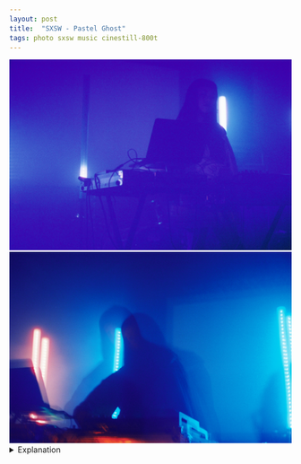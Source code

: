 ```yaml
---
layout: post
title:  "SXSW - Pastel Ghost"
tags: photo sxsw music cinestill-800t
---
```


<div class="grid two">
    <img src="/assets/images/2022-03/SXSW-2022/SXSW-2022-film-Pastel-Ghost-1.jpg" alt="Pastel Ghost">
    <img src="/assets/images/2022-03/SXSW-2022/SXSW-2022-film-Pastel-Ghost-2.jpg" alt="Pastel Ghost">
</div>

<details>
    <summary>Explanation</summary>

    tl;dr: f/1.7, 1/8 + bulb (2-4s), CineStill 800T, 50mm. I prefer the film pictures over the digital ones.<br><br>

    Thursday was a bit of a weird night. I started the night later than intended because I had a headache in the afternoon and wasn't prepared to go downtown and listen to loud music with a headache. After a nap and some food and water, the headache subsided and I decided to go down late and catch what I could. Originally, my schedule had me trying to see Sinead O'Brien, but I think because Wet Leg was playing right after, the venue was completely packed and I ended up skipping that and going to see Bad Bad Hats at an off time instead. This further lead me to seeing Pastel Ghost on Thursday, which wasn't really part of what I had originally scheduled. It also allowed me to see Pastel Ghost again on Friday at a different venue. With that said, the scheduling ended gave me a good set of images to look at and talk about.<br><br>

    While I took 7 images of Pastel Ghost on Thursday of varying levels of personal satisfaction, honestly I ended up quite happy with all of them, I only really want to talk about 2 of them. I'll also talk about a couple of the non-film images I took on Friday as a point of comparison.<br><br>

    Before talking about the images, let's talk about Pastel Ghost and her music. Pastel Ghost, in some ways like Haru Nemuri, makes music that's a bit hard to explain. Her Spotify includes one word, dreamrave, which while descriptive is also not useful if you're not sure what it means. To me, her music is a combination of two main things. One is a strong rhythmic electronic beat and the other is her almost ephemeral voice. I'm not going to lie and say I can fully understand what she's singing, and honestly I'm not entirely convinced that understanding her lyrics are the point. Instead her vocals serve as a counterpoint to the heavier and generally more domineering electronic beats. As a show, she navigates a laptop, synths, and other effects processors while singing and running a light show that is at times entrancing and hypnotic.<br><br>

    Now to the pictures. The venue Pastel Ghost played at on Thursday was the Mohawk indoor stage, which is quite a small space. For that night, there was also a smoke machine going too which may have affected the images, if it did I actually think the effect works. When the show started, the lights went way down and honestly I wasn't sure if any image I got would work, it was really dark. For the first image, I just tried to time the lights with a somewhat long exposure (1/8 of a second) to hope I caught some of her lit up. I definitely thought that that strategy wouldn't work so the resulting picture was a significant surprise. While definitely grainy, I find the graininess quite appealing. It gives it a somewhat vintage appeal, but also a sort of haziness that both matches the smoke machine and the dreamlike quality of her music. As an overall image, it feels mysterious or perhaps brooding. The lack of facial detail doesn't really detract as it's mostly an atmospheric image, which again fits her style of music.<br><br>

    For the remaining picture, and the other 5 I took on this roll of film for Pastel Ghost, I employed quite a different strategy. My thought process was that I was unlikely to get a lot of facial detail. Even though I couldn't look at the previous picture, I knew that it was going to be a struggle to get a clear picture. So instead I wanted to play up the dreamy/ghostly/ephemeral aspect, both of her stage name and of her music. To achieve that my goal was to largely abandon focus as an option and rely on time. My Minolta caps out at a 1 second shutter length before going to bulb. I think the second image I took, out of the 7, might have been on 1 second but all the remaining images were of varying bulb lengths of 2-6 or so seconds. Why did I settle on the image up top instead of one of the other 5 images? I think because I feel like it best encapsulates that ghostly feeling I was trying to achieve. Interestingly though, the way it does this isn't quite how I expected it to happen. Instead of her motion creating blurring or afterimages due to strobing lights, it is instead my involuntary shaking that causes the effect. Yes, there is a shadow to the right of the image which is likely due to her moving during the lights strobing. But largely the effect happens due to a doubling effect where I must have jerked the camera on cue with a light strobe. My experience with unsteady hands has largely been a negative one, making things blurry or otherwise unreadable. Here however, it does what I was aiming to do, even if it wasn't planned quite as such. To me, it's a great lesson that sometimes an idea can lead to a great image, even if when you're taking that image you don't believe in it. This isn't to say that you shouldn't think about or intentionally take your pictures, but to say that it can be worth believing in your ideas, even if you aren't sure you believe in the execution. It can still surprise you.<br><br>

    To cap this off, let's talk about digital photography as a foil to the film photography I'll be talking about mostly here. On Friday, I saw Pastel Ghost again at Higher Ground and took my digital camera, a Sony a6000 with a 56mm (85mm equivalent) Sigma lens. I honestly thought that none of the pictures I took the night before were gonna turn out great so I wanted another chance. A couple things to note: The lens I was using is a f/1.4 lens that takes in light extremely well and is very clear. Also I took more images (15) and still felt like I could distill down to 2 images. In reality, I actually prefer the film pictures over the digital ones. Whether you do or don't is your preference but I'll explain why I prefer the film ones.<br><br>

    In both images, the focus is more tightly on her face. Not only that, but the facial detail is significantly better. This can be explained in a couple of ways. One, as I said earlier, this is a really sharp lens. Also since it's a lens that supports autofocus, even though I didn't use autofocus to take this picture, I was allowed greater ability to hone the focus, due to digital manual focus assist (I'll explain why I don't really like using autofocus some other time). Two, the venue simply wasn't as dark. You can tell in both images that the walls are effectively wood planks instead of the black painted boards at the Mohawk the night before. As a result, the light bounces more and lights the space more allowing for more light and more leeway in terms of shutter speed. The two images below are both shot at "800 ISO", the first with 1/60s and the second with 1/15s. The focus being more tight on the face is largely a factor of the lens being a longer focal length. This does two things, it "zooms and crops" to a smaller amount of my view and it makes the lights in the background seem closer to her. I'm actually standing a bit further away in these two images than the ones at the top of the page and also, to be fair, the stage was a bit smaller and the lights were actually closer to her, though not quite as what it seems like in these images.<br><br>

    Of the two images, I prefer the first one. It has less facial detail but the effect of the laptop screen lighting her face is quite nice. The second one isn't bad, the facial detail is pretty good but while lit decently well, the image feels a bit flat and lacking in personality, without much other context would you be able to say much about her performance or type of music?. In all honesty, both of these images and all of the ones I took with my digital camera felt lacking in personality. I even took a couple images quite similarly to the ones I took the night before but they ended up blurry messes that were unreadable, like how I described I was afraid of. To that end, I don't necessarily think that that's the fault of me taking pictures with a digital camera vs film. I think it ended up being a factor of both the venues and the lenses that I used. In some ways, the only pictures I could really comfortably get with my digital camera and the lens I chose were in fact the ones I got, sharper, better lit, more in focus, but lacking in personality. Now also don't get me wrong, I also noted how much I felt the film grain actually worked in its favor for those images. Ultimately, this side by side really makes me want to explore this difference more and really hone in on my feelings. But for now, with the way things went, I do prefer the film ones more. They feel like they express more personality and more nuance, which to me is what matters. (Side note: I find it interesting that the film images show the individual bulbs in the tubes while the digital images just show the entire tubes glowing, I'm not completely sure why that is)<br><br>

    <div class="grid two">
        <img src="/assets/images/2022-03/SXSW-2022/SXSW-2022-digital-Pastel-Ghost-1.jpg" alt="Pastel Ghost">
        <img src="/assets/images/2022-03/SXSW-2022/SXSW-2022-digital-Pastel-Ghost-2.jpg" alt="Pastel Ghost">
    </div>
</details>
